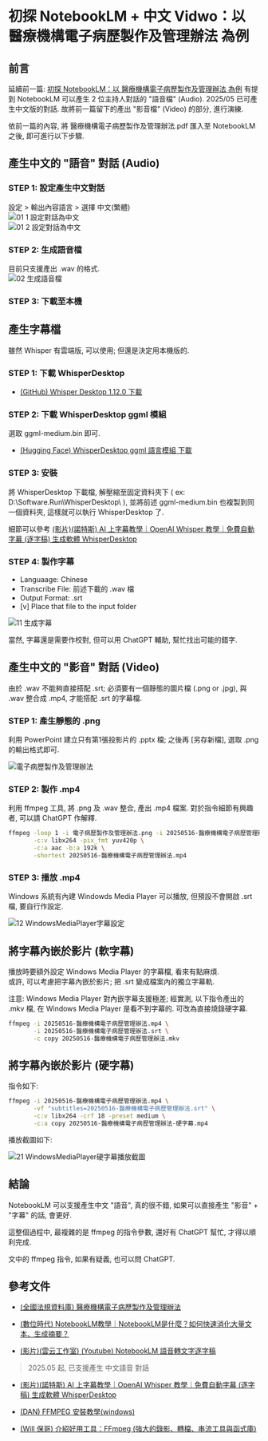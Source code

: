 # 初探 NotebookLM + 中文 Vidwo：以 醫療機構電子病歷製作及管理辦法 為例

## 前言

延續前一篇: <a href="https://www.jasperstudy.com/2025/02/notebooklm.html" target="_blank">初探 NotebookLM：以 醫療機構電子病歷製作及管理辦法 為例</a> 有提到 NotebookLM 可以產生 2 位主持人對話的 "語音檔" (Audio). 2025/05 已可產生中文版的對話. 故將前一篇留下的產出 "影音檔" (Video) 的部分, 進行演練.  

依前一篇的內容, 將 醫療機構電子病歷製作及管理辦法.pdf 匯入至 NotebookLM 之後, 即可進行以下步驟.

## 產生中文的 "語音" 對話 (Audio)

### STEP 1: 設定產生中文對話

設定 > 輸出內容語言 > 選擇 中文(繁體)  
![01 1 設定對話為中文](pictures/01-1-設定對話為中文.png)  
![01 2 設定對話為中文](pictures/01-2-設定對話為中文.png)  

### STEP 2: 生成語音檔

目前只支援產出 .wav 的格式.  
![02 生成語音檔](pictures/02-生成語音檔.png)  

### STEP 3: 下載至本機

## 產生字幕檔

雖然 Whisper 有雲端版, 可以使用; 但還是決定用本機版的.  

### STEP 1: 下載 WhisperDesktop 

* <a href="https://github.com/Const-me/Whisper/releases/tag/1.12.0" target="_blank">(GitHub) Whisper Desktop 1.12.0 下載 </a>    

### STEP 2: 下載 WhisperDesktop ggml 模組

選取 ggml-medium.bin 即可.  
* <a href="https://huggingface.co/ggerganov/whisper.cpp/tree/main" target="_blank">(Hugging Face) WhisperDesktop ggml 語言模組 下載</a>

### STEP 3: 安裝

將 WhisperDesktop 下載檔, 解壓縮至固定資料夾下 ( ex: D:\Software.Run\WhisperDesktop\ ), 並將前述 ggml-medium.bin 也複製到同一個資料夾, 這樣就可以執行 WhisperDesktop 了.  

細節可以參考 <a href="https://www.youtube.com/watch?v=-XY_8HWiwno" target="_blank">(影片)(諾特斯) AI 上字幕教學｜OpenAI Whisper 教學｜免費自動字幕 (逐字稿) 生成軟體 WhisperDesktop</a>  

### STEP 4: 製作字幕

* Languaage: Chinese
* Transcribe File: 前述下載的 .wav 檔
* Output Format: .srt
* [v] Place that file to the input folder

![11 生成字幕](pictures/11-生成字幕.png)  

當然, 字幕還是需要作校對, 但可以用 ChatGPT 輔助, 幫忙找出可能的錯字.  

## 產生中文的 "影音" 對話 (Video)

由於 .wav 不能夠直接搭配 .srt; 必須要有一個靜態的圖片檔 (.png or .jpg), 與 .wav 整合成 .mp4, 才能搭配 .srt 的字幕檔.  

### STEP 1: 產生靜態的 .png

利用 PowerPoint 建立只有第1張投影片的 .pptx 檔; 之後再 [另存新檔], 選取 .png 的輸出格式即可.

![電子病歷製作及管理辦法](pictures/電子病歷製作及管理辦法.png)  

### STEP 2: 製作 .mp4

利用 ffmpeg 工具, 將 .png 及 .wav 整合, 產出 .mp4 檔案. 
對於指令細節有興趣者, 可以請 ChatGPT 作解釋.  

```bash
ffmpeg -loop 1 -i 電子病歷製作及管理辦法.png -i 20250516-醫療機構電子病歷管理辦法.wav \
       -c:v libx264 -pix_fmt yuv420p \
       -c:a aac -b:a 192k \
       -shortest 20250516-醫療機構電子病歷管理辦法.mp4
```

### STEP 3: 播放 .mp4

Windows 系統有內建 Windowds Media Player 可以播放, 但預設不會開啟 .srt 檔, 要自行作設定.  

![12 WindowsMediaPlayer字幕設定](pictures/12-WindowsMediaPlayer字幕設定.png)  

## 將字幕內嵌於影片 (軟字幕)

播放時要額外設定 Windows Media Player 的字幕檔, 看來有點麻煩.  
或許, 可以考慮把字幕內嵌於影片; 把 .srt 變成檔案內的獨立字幕軌.  

注意: Windows Media Player 對內嵌字幕支援極差; 經實測, 以下指令產出的 .mkv 檔, 在 Windows Media Player 是看不到字幕的. 可改為直接燒錄硬字幕.  

```bash
ffmpeg -i 20250516-醫療機構電子病歷管理辦法.mp4 \
       -i 20250516-醫療機構電子病歷管理辦法.srt \
       -c copy 20250516-醫療機構電子病歷管理辦法.mkv
```

## 將字幕內嵌於影片 (硬字幕)

指令如下:  

```bash
ffmpeg -i 20250516-醫療機構電子病歷管理辦法.mp4 \
       -vf "subtitles=20250516-醫療機構電子病歷管理辦法.srt" \
       -c:v libx264 -crf 18 -preset medium \
       -c:a copy 20250516-醫療機構電子病歷管理辦法-硬字幕.mp4
```

播放截圖如下:

![21 WindowsMediaPlayer硬字幕播放截圖](pictures/21-WindowsMediaPlayer硬字幕播放截圖.png)  

## 結論

NotebookLM 可以支援產生中文 "語音", 真的很不錯, 如果可以直接產生 "影音" + "字幕" 的話, 會更好.  

這整個過程中, 最複雜的是 ffmpeg 的指令參數, 還好有 ChatGPT 幫忙, 才得以順利完成.  

文中的 ffmpeg 指令, 如果有疑義, 也可以問 ChatGPT.  

## 參考文件

* <a href="https://law.moj.gov.tw/LawClass/LawAll.aspx?pcode=L0020121" target="_blank">(全國法規資料庫) 醫療機構電子病歷製作及管理辦法</a>  

* <a href="https://www.bnext.com.tw/article/81728/notebooklm-tutorial" target="_blank">(數位時代) NotebookLM教學｜NotebookLM是什麼？如何快速消化大量文本、生成摘要？</a>  

* <a href="https://www.youtube.com/watch?v=C6XS8WM_Ias" target="_blank">(影片)(雲云工作室) (Youtube)  NotebookLM 語音轉文字逐字稿</a>  
> 2025.05 起, 已支援產生 中文語音 對話

* <a href="https://www.youtube.com/watch?v=-XY_8HWiwno" target="_blank">(影片)(諾特斯) AI 上字幕教學｜OpenAI Whisper 教學｜免費自動字幕 (逐字稿) 生成軟體 WhisperDesktop</a>  

* <a href="https://vocus.cc/article/64701a2cfd897800014daed0" target="_blank">(DAN) FFMPEG 安裝教學(windows)</a>  

* <a href="https://blog.miniasp.com/post/2022/10/08/Useful-tool-FFmpeg" target="_blank">(Will 保哥) 介紹好用工具：FFmpeg (強大的錄影、轉檔、串流工具與函式庫)</a>  




